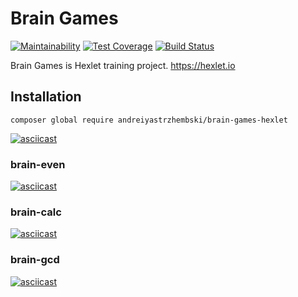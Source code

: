 # Brain Games
[![Maintainability](https://api.codeclimate.com/v1/badges/a6cecbf8f927baef6c65/maintainability)](https://codeclimate.com/github/andreiyastrzhembski/project-lvl1-s408/maintainability)
[![Test Coverage](https://api.codeclimate.com/v1/badges/a6cecbf8f927baef6c65/test_coverage)](https://codeclimate.com/github/andreiyastrzhembski/project-lvl1-s408/test_coverage)
[![Build Status](https://travis-ci.org/andreiyastrzhembski/project-lvl1-s408.svg?branch=master)](https://travis-ci.org/andreiyastrzhembski/project-lvl1-s408)

Brain Games is Hexlet training project.
https://hexlet.io

## Installation
```
composer global require andreiyastrzhembski/brain-games-hexlet
```
[![asciicast](https://asciinema.org/a/bn342UVSo9jV6CX2gjS1vBbPE.svg)](https://asciinema.org/a/bn342UVSo9jV6CX2gjS1vBbPE)

### brain-even
[![asciicast](https://asciinema.org/a/xeYTjrKEKHJG4s1OelNoFzk16.svg)](https://asciinema.org/a/xeYTjrKEKHJG4s1OelNoFzk16)

### brain-calc
[![asciicast](https://asciinema.org/a/55AYwsPMNkWsYTKbpLdPTr8uz.svg)](https://asciinema.org/a/55AYwsPMNkWsYTKbpLdPTr8uz)

### brain-gcd
[![asciicast](https://asciinema.org/a/676o5Rg7okKbz4Jf1ul52Dr9i.svg)](https://asciinema.org/a/676o5Rg7okKbz4Jf1ul52Dr9i)
